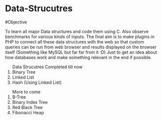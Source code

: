 Data-Strucutres
===============

#Objective

To learn all major Data structures and code them using C. Also observe benchmarks for various kinds of inputs. The final aim is to make plugins in PHP to connect all these data structures with the web so that custom queries can be run from web browser and results displayed on the browser itself (Something like MySQL but far far from it :D) Just to get an idea about how databases work and make something relevant in the end if possible.

<ol>
Data Strucutres Completed till now
<li>Binary Tree</li>
<li>Linked List</li>
<li>Hash (Using Linked List)</li>
</ol>

<ol>
More to come
<li>B-Tree</li>
<li>Binary Index Tree</li>
<li>Red Black Tree </li>
<li>Fibonacci Heap</li>
</ol>
